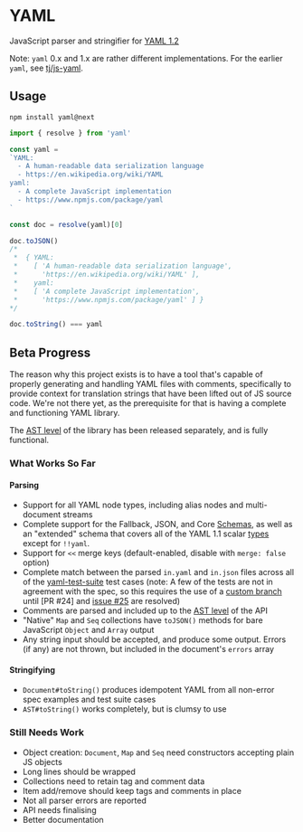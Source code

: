 # YAML

JavaScript parser and stringifier for [YAML 1.2](http://yaml.org/)

Note: `yaml` 0.x and 1.x are rather different implementations. For the earlier `yaml`, see [tj/js-yaml](https://github.com/tj/js-yaml).


## Usage

```
npm install yaml@next
```

```js
import { resolve } from 'yaml'

const yaml =
`YAML:
  - A human-readable data serialization language
  - https://en.wikipedia.org/wiki/YAML
yaml:
  - A complete JavaScript implementation
  - https://www.npmjs.com/package/yaml
`

const doc = resolve(yaml)[0]

doc.toJSON()
/*
 *  { YAML:
 *    [ 'A human-readable data serialization language',
 *      'https://en.wikipedia.org/wiki/YAML' ],
 *    yaml:
 *    [ 'A complete JavaScript implementation',
 *      'https://www.npmjs.com/package/yaml' ] }
*/

doc.toString() === yaml
```


## Beta Progress

The reason why this project exists is to have a tool that's capable of properly generating and handling YAML files with comments, specifically to provide context for translation strings that have been lifted out of JS source code. We're not there yet, as the prerequisite for that is having a complete and functioning YAML library.

The [AST level] of the library has been released separately, and is fully functional.


### What Works So Far

#### Parsing
- Support for all YAML node types, including alias nodes and multi-document streams
- Complete support for the Fallback, JSON, and Core [Schemas], as well as an "extended" schema that covers all of the YAML 1.1 scalar [types] except for `!!yaml`.
- Support for `<<` merge keys (default-enabled, disable with `merge: false` option)
- Complete match between the parsed `in.yaml` and `in.json` files across all of the [yaml-test-suite] test cases (note: A few of the tests are not in agreement with the spec, so this requires the use of a [custom branch] until [PR #24] and [issue #25] are resolved)
- Comments are parsed and included up to the [AST level] of the API
- "Native" `Map` and `Seq` collections have `toJSON()` methods for bare JavaScript `Object` and `Array` output
- Any string input should be accepted, and produce some output. Errors (if any) are not thrown, but included in the document's `errors` array

[Schemas]: http://www.yaml.org/spec/1.2/spec.html#Schema
[types]: http://yaml.org/type/
[yaml-test-suite]: https://github.com/yaml/yaml-test-suite
[custom branch]: https://github.com/eemeli/yaml-test-suite/tree/fixed-data
[PR #25]: https://github.com/yaml/yaml-test-suite/pull/24
[issue #25]: https://github.com/yaml/yaml-test-suite/issues/25
[AST level]: https://www.npmjs.com/package/raw-yaml

#### Stringifying
- `Document#toString()` produces idempotent YAML from all non-error spec examples and test suite cases
- `AST#toString()` works completely, but is clumsy to use


### Still Needs Work

- Object creation: `Document`, `Map` and `Seq` need constructors accepting plain JS objects
- Long lines should be wrapped
- Collections need to retain tag and comment data
- Item add/remove should keep tags and comments in place
- Not all parser errors are reported
- API needs finalising
- Better documentation

